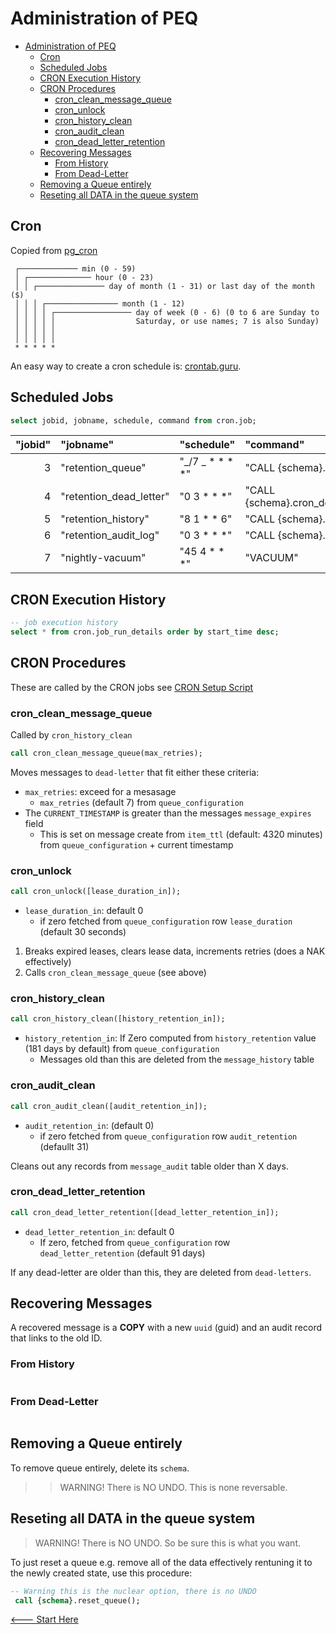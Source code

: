 # Administration of PEQ

- [Administration of PEQ](#administration-of-peq)
  - [Cron](#cron)
  - [Scheduled Jobs](#scheduled-jobs)
  - [CRON Execution History](#cron-execution-history)
  - [CRON Procedures](#cron-procedures)
    - [cron_clean_message_queue](#cron_clean_message_queue)
    - [cron_unlock](#cron_unlock)
    - [cron_history_clean](#cron_history_clean)
    - [cron_audit_clean](#cron_audit_clean)
    - [cron_dead_letter_retention](#cron_dead_letter_retention)
  - [Recovering Messages](#recovering-messages)
    - [From History](#from-history)
    - [From Dead-Letter](#from-dead-letter)
  - [Removing a Queue entirely](#removing-a-queue-entirely)
  - [Reseting all DATA in the queue system](#reseting-all-data-in-the-queue-system)

## Cron

Copied from [pg_cron](https://github.com/citusdata/pg_cron/blob/main/README.md?plain=1)

```
 ┌───────────── min (0 - 59)
 │ ┌────────────── hour (0 - 23)
 │ │ ┌─────────────── day of month (1 - 31) or last day of the month ($)
 │ │ │ ┌──────────────── month (1 - 12)
 │ │ │ │ ┌───────────────── day of week (0 - 6) (0 to 6 are Sunday to
 │ │ │ │ │                  Saturday, or use names; 7 is also Sunday)
 │ │ │ │ │
 │ │ │ │ │
 * * * * *
```

An easy way to create a cron schedule is: [crontab.guru](http://crontab.guru/).

## Scheduled Jobs

```sql
select jobid, jobname, schedule, command from cron.job;
```

| "jobid" | "jobname"               | "schedule"          | "command"                                   |
| ------: | :---------------------- | :------------------ | :------------------------------------------ |
|       3 | "retention_queue"       | "_/7 _ \* \* \* \*" | "CALL {schema}.cron_unlock(0)"                |
|       4 | "retention_dead_letter" | "0 3 \* \* \*"      | "CALL {schema}.cron_dead_letter_retention(0)" |
|       5 | "retention_history"     | "8 1 \* \* 6"       | "CALL {schema}.cron_history_clean(0)"         |
|       6 | "retention_audit_log"   | "0 3 \* \* \*"      | "CALL {schema}.cron_audit_clean(0)"           |
|       7 | "nightly-vacuum"        | "45 4 \* \* \*"     | "VACUUM"                                    |

## CRON Execution History

```sql
-- job execution history
select * from cron.job_run_details order by start_time desc;
```

## CRON Procedures

These are called by the CRON jobs see [CRON Setup Script](../data/sql/800_Cron_Setup.sql)

### cron_clean_message_queue

Called by `cron_history_clean`

```sql
call cron_clean_message_queue(max_retries);
```

Moves messages to `dead-letter` that fit either these criteria:

- `max_retries`: exceed for a mesasage
  - `max_retries` (default 7) from `queue_configuration`
- The `CURRENT_TIMESTAMP` is greater than the messages `message_expires` field
  - This is set on message create from `item_ttl` (default: 4320 minutes) from `queue_configuration` + current timestamp

### cron_unlock

```sql
call cron_unlock([lease_duration_in]);
```

- `lease_duration_in`: default 0
  - if zero fetched from `queue_configuration` row `lease_duration` (default 30 seconds)

1. Breaks expired leases, clears lease data, increments retries (does a NAK effectively)
2. Calls `cron_clean_message_queue` (see above)

### cron_history_clean

```sql
call cron_history_clean([history_retention_in]);
```

- `history_retention_in`: If Zero computed from `history_retention` value (181 days by default) from `queue_configuration`
  - Messages old than this are deleted from the `message_history` table

### cron_audit_clean

```sql
call cron_audit_clean([audit_retention_in]);
```

- `audit_retention_in`: (default 0)
  - if zero fetched from `queue_configuration` row `audit_retention` (defaullt 31)

Cleans out any records from `message_audit` table older than X days.

### cron_dead_letter_retention

```sql
call cron_dead_letter_retention([dead_letter_retention_in]);
```

- `dead_letter_retention_in`: default 0
  - If zero, fetched from `queue_configuration` row `dead_letter_retention` (default 91 days)

If any dead-letter are older than this, they are deleted from `dead-letters`.

## Recovering Messages

A recovered message is a **COPY** with a new `uuid` (guid) and an audit record that links to the old ID.

### From History

```sql

```

### From Dead-Letter

```sql

```

## Removing a Queue entirely

To remove queue entirely, delete its `schema`.

> > WARNING! There is NO UNDO. This is none reversable.

## Reseting all DATA in the queue system

> WARNING! There is NO UNDO. So be sure this is what you want.

To just reset a queue e.g. remove all of the data effectively rentuning it to the newly created state, use this procedure:

```sql
-- Warning this is the nuclear option, there is no UNDO
 call {schema}.reset_queue();
```

[<--- Start Here](./README.md)
